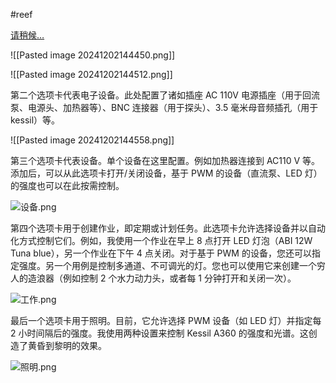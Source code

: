 #reef 

[请稍候…](https://www.reef2reef.com/threads/reef-pi-an-opensource-reef-tank-controller-based-on-raspberry-pi.289256/)


![[Pasted image 20241202144450.png]]


![[Pasted image 20241202144512.png]]



第二个选项卡代表电子设备。此处配置了诸如插座 AC 110V 电源插座（用于回流泵、电源头、加热器等）、BNC 连接器（用于探头）、3.5 毫米母音频插孔（用于 kessil）等。  

![[Pasted image 20241202144558.png]]

第三个选项卡代表设备。单个设备在这里配置。例如加热器连接到 AC110 V 等。添加后，可以从此选项卡打开/关闭设备，基于 PWM 的设备（直流泵、LED 灯）的强度也可以在此按需控制。  
  

![设备.png](https://www.reef2reef.com/attachments/equipment-png.476748/ "设备.png")

  
  
第四个选项卡用于创建作业，即定期或计划任务。此选项卡允许选择设备并以自动化方式控制它们。例如，我使用一个作业在早上 8 点打开 LED 灯泡（ABI 12W Tuna blue），另一个作业在下午 4 点关闭。对于基于 PWM 的设备，您还可以指定强度。另一个用例是控制多通道、不可调光的灯。您也可以使用它来创建一个穷人的造浪器（例如控制 2 个水力动力头，或者每 1 分钟打开和关闭一次）。  

![工作.png](https://www.reef2reef.com/attachments/job-png.476749/ "工作.png")

  
最后一个选项卡用于照明。目前，它允许选择 PWM 设备（如 LED 灯）并指定每 2 小时间隔后的强度。我使用两种设置来控制 Kessil A360 的强度和光谱。这创造了黄昏到黎明的效果。  
  

![照明.png](https://www.reef2reef.com/attachments/lighting-png.476750/ "照明.png")